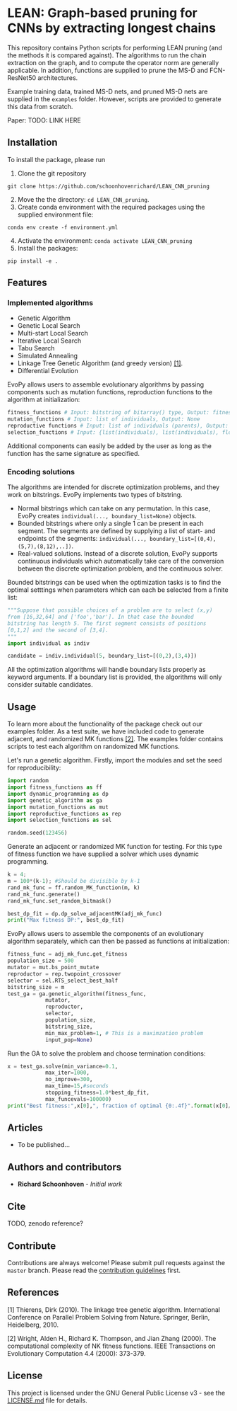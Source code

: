 # LEAN: Graph-based pruning for CNNs by extracting longest chains

This repository contains Python scripts for performing LEAN pruning (and the methods it is compared against). The algorithms to run the chain extraction on the graph, and to compute the operator norm are generally applicable. In addition, functions are supplied to prune the MS-D and FCN-ResNet50 architectures.

Example training data, trained MS-D nets, and pruned MS-D nets are supplied in the `examples` folder. However, scripts are provided to generate this data from scratch.

Paper:
TODO: LINK HERE

## Installation
To install the package, please run

1. Clone the git repository
```
git clone https://github.com/schoonhovenrichard/LEAN_CNN_pruning
```
2. Move the the directory: `cd LEAN_CNN_pruning`.
3. Create conda environment with the required packages using the supplied environment file:
```
conda env create -f environment.yml
```
4. Activate the environment: `conda activate LEAN_CNN_pruning`
5. Install the packages: 
```
pip install -e .
```

## Features
### Implemented algorithms
- Genetic Algorithm
- Genetic Local Search
- Multi-start Local Search
- Iterative Local Search
- Tabu Search
- Simulated Annealing
- Linkage Tree Genetic Algorithm (and greedy version) [[1]](#1).
- Differential Evolution

EvoPy allows users to assemble evolutionary algorithms by passing components such as mutation functions, reproduction functions to the algorithm at initialization: 

```python
fitness_functions # Input: bitstring of bitarray() type, Output: fitness (float)
mutation_functions # Input: list of individuals, Output: None
reproductive functions # Input: list of individuals (parents), Output: list of individuals (children)
selection_functions # Input: {list(individuals), list(individuals), float}. The float is -1 or 1 depending on whether we are minimizing or maximizing
```

Additional components can easily be added by the user as long as the function has the same signature as specified.

### Encoding solutions

The algorithms are intended for discrete optimization problems, and they work on bitstrings. EvoPy implements two types of bitstring. 

- Normal bitstrings which can take on any permutation. In this case, EvoPy creates ```individual(..., boundary_list=None)``` objects.
- Bounded bitstrings where only a single 1 can be present in each segment. The segments are defined by supplying a list of start- and endpoints of the segments: ```individual(..., boundary_list=[(0,4),(5,7),(8,12),..])```.
- Real-valued solutions. Instead of a discrete solution, EvoPy supports continuous individuals which automatically take care of the conversion between the discrete optimization problem, and the continuous solver.

Bounded bitstrings can be used when the optimization tasks is to find the optimal setttings when parameters which can each be selected from a finite list:

```python
"""Suppose that possible choices of a problem are to select (x,y) 
from [16,32,64] and ['foo','bar']. In that case the bounded 
bitstring has length 5. The first segment consists of positions 
[0,1,2] and the second of [3,4].
"""
import individual as indiv

candidate = indiv.individual(5, boundary_list=[(0,2),(3,4)])
```

All the optimization algorithms will handle boundary lists properly as keyword arguments. If a boundary list is provided, the algorithms will only consider suitable candidates.

## Usage

To learn more about the functionality of the package check out our
examples folder. As a test suite, we have included code to generate adjacent, and randomized MK functions [[2]](#2). The examples folder contains scripts to test each algorithm on randomized MK functions. 

Let's run a genetic algorithm. Firstly, import the modules and set the seed for reproducibility:

```python
import random
import fitness_functions as ff
import dynamic_programming as dp
import genetic_algorithm as ga
import mutation_functions as mut
import reproductive_functions as rep
import selection_functions as sel

random.seed(123456)
```

Generate an adjacent or randomized MK function for testing. For this type of fitness function we have supplied a solver which uses dynamic programming.

```python
k = 4;
m = 100*(k-1); #Should be divisible by k-1
rand_mk_func = ff.random_MK_function(m, k)
rand_mk_func.generate()
rand_mk_func.set_random_bitmask()

best_dp_fit = dp.dp_solve_adjacentMK(adj_mk_func)
print("Max fitness DP:", best_dp_fit)
```

EvoPy allows users to assemble the components of an evolutionary algorithm separately, which can then be passed as functions at initialization:

```python
fitness_func = adj_mk_func.get_fitness
population_size = 500
mutator = mut.bs_point_mutate
reproductor = rep.twopoint_crossover
selector = sel.RTS_select_best_half
bitstring_size = m
test_ga = ga.genetic_algorithm(fitness_func,
            mutator,
            reproductor,
            selector,
            population_size,
            bitstring_size,
            min_max_problem=1, # This is a maximzation problem
            input_pop=None)
```

Run the GA to solve the problem and choose termination conditions:

```python
x = test_ga.solve(min_variance=0.1,
            max_iter=1000,
            no_improve=300,
            max_time=15,#seconds
            stopping_fitness=1.0*best_dp_fit,
            max_funcevals=100000)
print("Best fitness:",x[0],", fraction of optimal {0:.4f}".format(x[0]/float(best_dp_fit)))
```

## Articles

- To be published...

## Authors and contributors
* **Richard Schoonhoven** - *Initial work*

## Cite
TODO, zenodo reference?

## Contribute

Contributions are always welcome! Please submit pull requests against the ```master``` branch.
Please read the [contribution guidelines](contributing.md) first.

## References
<a id="1">[1]</a> 
Thierens, Dirk (2010).
The linkage tree genetic algorithm.
International Conference on Parallel Problem Solving from Nature. Springer, Berlin, Heidelberg, 2010.

<a id="2">[2]</a> 
Wright, Alden H., Richard K. Thompson, and Jian Zhang (2000).
The computational complexity of NK fitness functions.
IEEE Transactions on Evolutionary Computation 4.4 (2000): 373-379.

## License

This project is licensed under the GNU General Public License v3 - see the [LICENSE.md](LICENSE.md) file for details.
